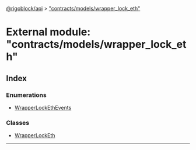 [@rigoblock/api](../README.md) > ["contracts/models/wrapper_lock_eth"](../modules/_contracts_models_wrapper_lock_eth_.md)

# External module: "contracts/models/wrapper_lock_eth"

## Index

### Enumerations

* [WrapperLockEthEvents](../enums/_contracts_models_wrapper_lock_eth_.wrapperlockethevents.md)

### Classes

* [WrapperLockEth](../classes/_contracts_models_wrapper_lock_eth_.wrapperlocketh.md)

---

